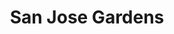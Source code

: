---
title: San Jose Gardens
phone: (408) 248-0800
website: http://www.sanjosegardens.com/
management: G&K Management Company, Inc.
location: "San Jose"
tags: []
---